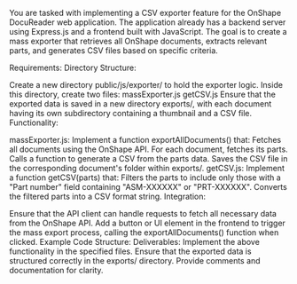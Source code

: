 You are tasked with implementing a CSV exporter feature for the OnShape DocuReader web application. The application already has a backend server using Express.js and a frontend built with JavaScript. The goal is to create a mass exporter that retrieves all OnShape documents, extracts relevant parts, and generates CSV files based on specific criteria.

Requirements:
Directory Structure:

Create a new directory public/js/exporter/ to hold the exporter logic.
Inside this directory, create two files:
massExporter.js
getCSV.js
Ensure that the exported data is saved in a new directory exports/, with each document having its own subdirectory containing a thumbnail and a CSV file.
Functionality:

massExporter.js:
Implement a function exportAllDocuments() that:
Fetches all documents using the OnShape API.
For each document, fetches its parts.
Calls a function to generate a CSV from the parts data.
Saves the CSV file in the corresponding document's folder within exports/.
getCSV.js:
Implement a function getCSV(parts) that:
Filters the parts to include only those with a "Part number" field containing "ASM-XXXXXX" or "PRT-XXXXXX".
Converts the filtered parts into a CSV format string.
Integration:

Ensure that the API client can handle requests to fetch all necessary data from the OnShape API.
Add a button or UI element in the frontend to trigger the mass export process, calling the exportAllDocuments() function when clicked.
Example Code Structure:
Deliverables:
Implement the above functionality in the specified files.
Ensure that the exported data is structured correctly in the exports/ directory.
Provide comments and documentation for clarity.